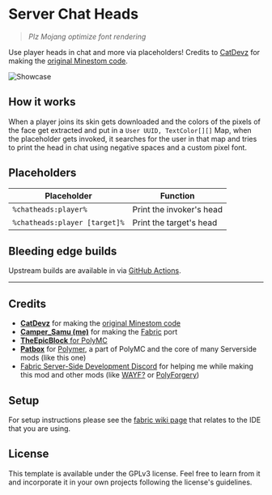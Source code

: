 # Server Chat Heads

> *Plz Mojang optimize font rendering*

Use player heads in chat and more via placeholders! Credits to [CatDevz](https://github.com/CatDevz) for making the [original Minestom code](https://canary.discord.com/channels/706185253441634317/1042351571930984448/1042352421176885318).

![Showcase](https://user-images.githubusercontent.com/32773961/202585468-50f7663d-9df2-4ff1-b8ee-7beab1140783.png)

## How it works
When a player joins its skin gets downloaded and the colors of the pixels of the face get extracted and put in a `User UUID, TextColor[][]` Map, when the placeholder gets invoked, it searches for the user in that map and tries to print the head in chat using negative spaces and a custom pixel font.

## Placeholders
|          Placeholder          |         Function         |
|-------------------------------|--------------------------|
|     `%chatheads:player%`      | Print the invoker's head |
| `%chatheads:player [target]%` | Print the target's head  |

## Bleeding edge builds
Upstream builds are available in via [GitHub Actions](https://github.com/CamperSamu/PolyForgery/actions).

___

## Credits
- **[CatDevz](https://github.com/CatDevz)** for making the [original Minestom code](https://canary.discord.com/channels/706185253441634317/1042351571930984448/1042352421176885318)
- **[Camper_Samu (me)](https://github.com/CamperSamu)** for making the [Fabric](fabricmc.net) port
- [**TheEpicBlock** for PolyMC](https://github.com/TheEpicBlock/PolyMc)
- **[Patbox](https://github.com/Patbox)** for [Polymer](https://github.com/Patbox/Polymer), a part of PolyMC and the core of many Serverside mods (like this one)
- [Fabric Server-Side Development Discord](https://discord.gg/spsDnxp) for helping me while making this mod and other mods (like [WAYF?](https://github.com/CamperSamu/WhereAreYouFrom) or [PolyForgery](https://github.com/CamperSamu/PolyForgery))

## Setup

For setup instructions please see the [fabric wiki page](https://fabricmc.net/wiki/tutorial:setup) that relates to the IDE that you are using.

## License

This template is available under the GPLv3 license. Feel free to learn from it and incorporate it in your own projects following the license's guidelines.
